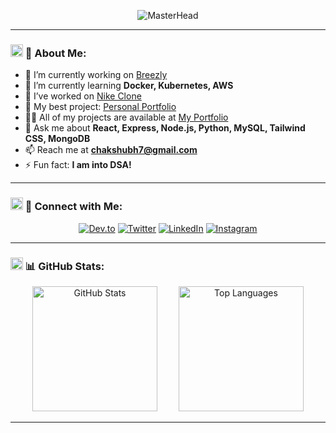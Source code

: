 <!-- Banner -->
<p align="center">
  <img src="https://drive.google.com/uc?export=view&id=1cHHrUC5eW92mq3pg94d6lAg6Tdv42lXQ" alt="MasterHead">
</p>

---

### <img src="https://raw.githubusercontent.com/codewithshxbh/codewithshxbh/main/assets/rocket.gif" width="20px"> 🚀 About Me:
- 🔭 I’m currently working on [Breezly](https://github.com/codewithshxbh/Breezly)
- 🌱 I’m currently learning **Docker, Kubernetes, AWS**
- 👯 I’ve worked on [Nike Clone](https://github.com/codewithshxbh/nike-clone)
- 💼 My best project: [Personal Portfolio](https://github.com/codewithshxbh/portfolio)
- 👨‍💻 All of my projects are available at [My Portfolio](https://shubhenduchakrabarti.netlify.app)
- 💬 Ask me about **React, Express, Node.js, Python, MySQL, Tailwind CSS, MongoDB**
- 📫 Reach me at **chakshubh7@gmail.com**
- ⚡ Fun fact: **I am into DSA!**
  
---

### <img src="https://raw.githubusercontent.com/codewithshxbh/codewithshxbh/main/assets/link.gif" width="20px"> 🔗 Connect with Me:
<p align="center">
  <a href="https://dev.to/codewithshxbh"><img src="https://img.shields.io/badge/Dev.to-000?style=for-the-badge&logo=devdotto&logoColor=white" alt="Dev.to"></a>
  <a href="https://twitter.com/shubhenduc2005"><img src="https://img.shields.io/badge/Twitter-1DA1F2?style=for-the-badge&logo=twitter&logoColor=white" alt="Twitter"></a>
  <a href="https://linkedin.com/in/shubhenduchakrabarti"><img src="https://img.shields.io/badge/LinkedIn-0077B5?style=for-the-badge&logo=linkedin&logoColor=white" alt="LinkedIn"></a>
  <a href="https://instagram.com/ch_shubh.pandit"><img src="https://img.shields.io/badge/Instagram-E4405F?style=for-the-badge&logo=instagram&logoColor=white" alt="Instagram"></a>
</p>

---

### <img src="https://raw.githubusercontent.com/codewithshxbh/codewithshxbh/main/assets/stats.gif" width="20px"> 📊 GitHub Stats:
<p align="center">
  <span style="display: inline-block; margin-right: 30px;">
    <img src="https://github-readme-stats.vercel.app/api?username=codewithshxbh&show_icons=true&locale=en&theme=highcontrast" alt="GitHub Stats" height="200"/>
  </span>
  <span style="display: inline-block;">
    <img src="https://github-readme-stats.vercel.app/api/top-langs?username=codewithshxbh&show_icons=true&locale=en&layout=compact&theme=highcontrast" alt="Top Languages" height="200"/>
  </span>
</p>

---
